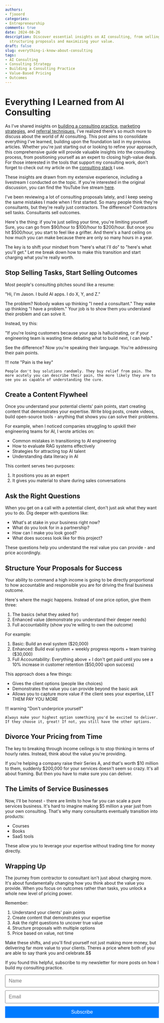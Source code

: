 ```yaml
---
authors:
- fjooord
categories:
- Entrepreneurship
comments: true
date: 2024-08-26
description: Discover essential insights on AI consulting, from selling outcomes to
  structuring proposals and maximizing your value.
draft: false
slug: everything-i-know-about-consulting
tags:
- AI Consulting
- Consulting Strategy
- Building a Consulting Practice
- Value-Based Pricing
- Outcomes
---
```


# Everything I Learned from AI Consulting

As I've shared insights on [building a consulting practice](consulting-indie.md), [marketing strategies](consulting-marketing.md), and [referral techniques](consulting-referrals.md), I've realized there's so much more to discuss about the world of AI consulting. This post aims to consolidate everything I've learned, building upon the foundation laid in my previous articles. Whether you're just starting out or looking to refine your approach, this comprehensive guide will provide valuable insights into the consulting process, from positioning yourself as an expert to closing high-value deals. For those interested in the tools that support my consulting work, don't forget to check out my article on the [consulting stack](consulting-stack.md) I use.

These insights are drawn from my extensive experience, including a livestream I conducted on the topic. If you're interested in the original discussion, you can find the YouTube live stream [here](https://www.youtube.com/watch?v=BgiLTtMHDjw).

<!-- more -->

I've been reviewing a lot of consulting proposals lately, and I keep seeing the same mistakes I made when I first started. So many people think they're consultants, but they're really just contractors. The difference? Contractors sell tasks. Consultants sell outcomes.

Here's the thing: if you're just selling your time, you're limiting yourself. Sure, you can go from $90/hour to $100/hour to $200/hour. But once you hit $500/hour, you start to feel like a grifter. And there's a hard ceiling on how much you can make because there are only so many hours in a year.

The key is to shift your mindset from "here's what I'll do" to "here's what you'll get." Let me break down how to make this transition and start charging what you're really worth.

## Stop Selling Tasks, Start Selling Outcomes

Most people's consulting pitches sound like a resume:

"Hi, I'm Jason. I build AI apps. I do X, Y, and Z."

The problem? Nobody wakes up thinking "I need a consultant." They wake up thinking "I have a problem." Your job is to show them you understand their problem and can solve it.

Instead, try this:

"If you're losing customers because your app is hallucinating, or if your engineering team is wasting time debating what to build next, I can help."

See the difference? Now you're speaking their language. You're addressing their pain points.

!!! note "Pain is the key"

    People don't buy solutions randomly. They buy relief from pain. The more acutely you can describe their pain, the more likely they are to see you as capable of understanding the cure.

## Create a Content Flywheel

Once you understand your potential clients' pain points, start creating content that demonstrates your expertise. Write blog posts, create videos, build open-source tools - anything that shows you can solve their problems.

For example, when I noticed companies struggling to upskill their engineering teams for AI, I wrote articles on:

- Common mistakes in transitioning to AI engineering
- How to evaluate RAG systems effectively
- Strategies for attracting top AI talent
- Understanding data literacy in AI

This content serves two purposes:

1. It positions you as an expert
2. It gives you material to share during sales conversations

## Ask the Right Questions

When you get on a call with a potential client, don't just ask what they want you to do. Dig deeper with questions like:

- What's at stake in your business right now?
- What do you look for in a partnership?
- How can I make you look good?
- What does success look like for this project?

These questions help you understand the real value you can provide - and price accordingly.

## Structure Your Proposals for Success

Your ability to command a high income is going to be directly proportional to how accountable and responsible you are for driving the final business outcome.

Here's where the magic happens. Instead of one price option, give them three:

1. The basics (what they asked for)
2. Enhanced value (demonstrate you understand their deeper needs)
3. Full accountability (show you're willing to own the outcome)

For example:

1. Basic: Build an eval system ($20,000)
2. Enhanced: Build eval system + weekly progress reports + team training ($30,000)
3. Full Accountability: Everything above + I don't get paid until you see a 10% increase in customer retention ($50,000 upon success)

This approach does a few things:

- Gives the client options (people like choices)
- Demonstrates the value you can provide beyond the basic ask
- Allows you to capture more value if the client sees your expertise, LET THEM PAY YOU MORE

!!! warning "Don't underprice yourself"

    Always make your highest option something you'd be excited to deliver. If they choose it, great! If not, you still have the other options.

## Divorce Your Pricing from Time

The key to breaking through income ceilings is to stop thinking in terms of hourly rates. Instead, think about the value you're providing.

If you're helping a company raise their Series A, and that's worth $10 million to them, suddenly $200,000 for your services doesn't seem so crazy. It's all about framing. But then you have to make sure you can deliver.

## The Limits of Service Businesses

Now, I'll be honest - there are limits to how far you can scale a pure services business. It's hard to imagine making $5 million a year just from your own consulting. That's why many consultants eventually transition into products:

- Courses
- Books
- SaaS tools

These allow you to leverage your expertise without trading time for money directly.

## Wrapping Up

The journey from contractor to consultant isn't just about charging more. It's about fundamentally changing how you think about the value you provide. When you focus on outcomes rather than tasks, you unlock a whole new level of pricing power.

Remember:

1. Understand your clients' pain points
2. Create content that demonstrates your expertise
3. Ask the right questions to uncover true value
4. Structure proposals with multiple options
5. Price based on value, not time

Make these shifts, and you'll find yourself not just making more money, but delivering far more value to your clients. Theres a price where both of you are able to say thank you and celebrate.$$

If you found this helpful, subscribe to my newsletter for more posts on how I build my consulting practice.

<form action="https://indieconsulting.podia.com/email_lists/884902/subscriptions" accept-charset="UTF-8" method="post" style="width: 100%; max-width: 600px; margin: 0 auto;">
    <input type="text" name="name" placeholder="Name" style="width: 100%; padding: 10px; font-size: 16px; margin-bottom: 10px;" />
    <input type="email" name="email" required="required" placeholder="Email" style="width: 100%; padding: 10px; font-size: 16px; margin-bottom: 10px;" />
    <input type="submit" value="Subscribe" style="width: 100%; padding: 10px; background-color: #007bff; color: white; border: none; font-size: 16px; cursor: pointer;" />
</form>